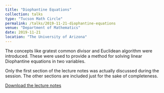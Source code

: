 ```yaml
---
title: "Diophantine Equations"
collection: talks
type: "Tucson Math Circle"
permalink: /talks/2019-11-21-diophantine-equations
venue: "Department of Mathematics"
date: 2019-11-21
location: "The University of Arizona"
---
```


The concepts like gratest common divisor and Euclidean algorithm were introduced. These were used to provide a method for solving linear Diophantine equations in two variables.

Only the first section of the lecture notes was actually discussed during the session. The other sections are included just for the sake of completeness. 

[Download the lecture notes](http://gkorpal.github.io/files/diophnatine-problems.pdf)
